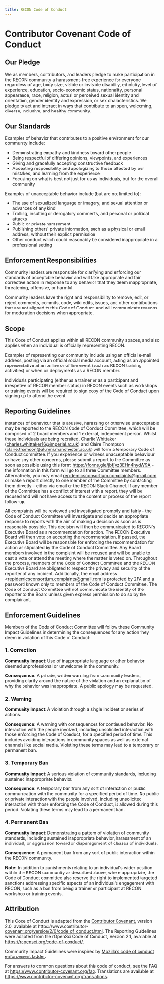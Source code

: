 ```yaml
---
title: RECON Code of Conduct
---
```


# Contributor Covenant Code of Conduct

## Our Pledge

We as members, contributors, and leaders pledge to make participation in the RECON community a harassment-free experience for everyone, regardless of age, body size, visible or invisible disability, ethnicity, level of experience, education, socio-economic status, nationality, personal appearance, race, religion, actual or perceived sexual identity and orientation, gender identity and expression, or sex characteristics. 
We pledge to act and interact in ways that contribute to an open, welcoming, diverse, inclusive, and healthy community.

## Our Standards

Examples of behavior that contributes to a positive environment for our community include:

* Demonstrating empathy and kindness toward other people
* Being respectful of differing opinions, viewpoints, and experiences
* Giving and gracefully accepting constructive feedback
* Accepting responsibility and apologizing to those affected by our mistakes, and learning from the experience
* Focusing on what is best not just for us as individuals, but for the overall community

Examples of unacceptable behavior include (but are not limited to):

* The use of sexualized language or imagery, and sexual attention or
  advances of any kind
* Trolling, insulting or derogatory comments, and personal or political attacks
* Public or private harassment
* Publishing others' private information, such as a physical or email
  address, without their explicit permission
* Other conduct which could reasonably be considered inappropriate in a
  professional setting

## Enforcement Responsibilities

Community leaders are responsible for clarifying and enforcing our standards of acceptable behavior and will take appropriate and fair corrective action in response to any behavior that they deem inappropriate, threatening, offensive, or harmful.

Community leaders have the right and responsibility to remove, edit, or reject comments, commits, code, wiki edits, issues, and other contributions that are not aligned to this Code of Conduct, and will communicate reasons for moderation decisions when appropriate.

## Scope

This Code of Conduct applies within all RECON community spaces, and also applies when an individual is officially representing RECON. 

Examples of representing our community include using an official e-mail address, posting via an official social media account, acting as an appointed representative at an online or offline event (such as RECON training activities) or when on deployments as a RECON member. 

Individuals participating (either as a trainer or as a participant and irrespetive of RECON member status) in RECON events such as workshops or training events will be required to sign copy of the Code of Conduct upon signing up to attend the event 

## Reporting Guidelines
Instances of behaviour that is abusive, harassing or otherwise unacceptable may be reported to the RECON Code of Conduct Committee, which will be comprised of 2 board members and 1 external, independent person. Whilst these individuals are being recruited, Charlie Whittaker (charles.whittaker16@imperial.ac.uk) and Claire Thompson (claire.thomson@alumni.manchester.ac.uk) will form a temporary Code of Conduct committee. If you experience or witness unacceptable behaviour or have any other concerns, please submit a report to the Committee as soon as possible using this form: https://forms.gle/jbfjVz3EHn4hydW9A - the information in this form will go to all three Committee members. Alternatively, you may email <repidemicsconsortium.complaints@gmail.com> or make a report directly to one member of the Committee by contacting them directly – either via email or the RECON Slack Channel. If any member of the Committee has a conflict of interest with a report, they will be recused and will not have access to the content or process of the report follow-up. 

All complaints will be reviewed and investigated promptly and fairly - the Code of Conduct Committee will investigate and decide an appropriate response to reports with the aim of making a decision as soon as is reasonably possible. This decision will then be communicated to RECON's Executive Board as a recommendation for action. The RECON Executive Board will then vote on accepting the recommendation. If passed, the Executive Board will be responsible for enforcing the recommendation for action as stipulated by the Code of Conduct Committee. Any Board members involved in the complaint will be recused and will be unable to cast a vote or attend the meeting where the matter is voted on. Throughout the process, members of the Code of Conduct Committee and the RECON Executive Board are obligated to respect the privacy and security of the reporter of any incident. Additionally, the email address <repidemicsconsortium.complaints@gmail.com is protected by 2FA and a password known only to members of the Code of Conduct Committee. The Code of Conduct Committee will not communicate the identity of the reporter to the Board unless given express permission to do so by the complainant. 

## Enforcement Guidelines
Members of the Code of Conduct Committee will follow these Community Impact Guidelines in determining the consequences for any action they deem in violation of this Code of Conduct:

### 1. Correction

**Community Impact**: Use of inappropriate language or other behavior deemed unprofessional or unwelcome in the community.

**Consequence**: A private, written warning from community leaders, providing clarity around the nature of the violation and an explanation of why the behavior was inappropriate. A public apology may be requested.

### 2. Warning

**Community Impact**: A violation through a single incident or series of actions.

**Consequence**: A warning with consequences for continued behavior. No interaction with the people involved, including unsolicited interaction with those enforcing the Code of Conduct, for a specified period of time. This includes avoiding interactions in community spaces as well as external channels like social media. Violating these terms may lead to a temporary or permanent ban.

### 3. Temporary Ban

**Community Impact**: A serious violation of community standards, including sustained inappropriate behavior.

**Consequence**: A temporary ban from any sort of interaction or public communication with the community for a specified period of time. No public or private interaction with the people involved, including unsolicited interaction with those enforcing the Code of Conduct, is allowed during this period. Violating these terms may lead to a permanent ban.

### 4. Permanent Ban

**Community Impact**: Demonstrating a pattern of violation of community standards, including sustained inappropriate behavior,  harassment of an individual, or aggression toward or disparagement of classes of individuals.

**Consequence**: A permanent ban from any sort of public interaction within the RECON community.

**Note:** In addition to punishments relating to an individual's wider position within the RECON community as described above, where appropriate, the Code of Conduct committee also reserve the right to implemented targeted sanctions addressing specific aspects of an individual's engagement with RECON, such as a ban from being a trainer or participant at RECON workshop or training events.  

## Attribution

This Code of Conduct is adapted from the [Contributor Covenant][homepage], version 2.0,
available at https://www.contributor-covenant.org/version/2/0/code_of_conduct.html. The Reporting Guidelines were adapted from the rOpenSci Code of Conduct, Version 2.1, available at https://ropensci.org/code-of-conduct/. 

Community Impact Guidelines were inspired by [Mozilla's code of conduct enforcement ladder](https://github.com/mozilla/diversity).

[homepage]: https://www.contributor-covenant.org

For answers to common questions about this code of conduct, see the FAQ at
https://www.contributor-covenant.org/faq. Translations are available at https://www.contributor-covenant.org/translations.


